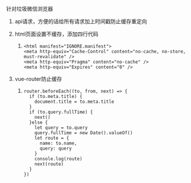 针对垃圾微信浏览器

1. api请求，方便的话给所有请求加上时间戳防止缓存重定向
2. html页面设置不缓存，添加四行代码
   1. ```
      <html manifest="IGNORE.manifest">
      <meta http-equiv="Cache-Control" content="no-cache, no-store, must-revalidate" />
      <meta http-equiv="Pragma" content="no-cache" />
      <meta http-equiv="Expires" content="0" />
      ```

1. vue-router防止缓存
   1. ```
      router.beforeEach((to, from, next) => {
        if (to.meta.title) {
          document.title = to.meta.title
        }
        if (to.query.fullTime) {
          next()
        }else {
          let query = to.query
          query.fullTime = new Date().valueOf()
          let route = {
            name: to.name,
            query: query
          }
          console.log(route)
          next(route)
        }
      })
      ```





